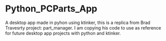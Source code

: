 # Python_PCParts_App
 A desktop app made in pyhon using ktinker, this is a replica from Brad Travesrty project:  part_manager. I am copying his code to use as reference for future desktop app projects with python and ktinker. 
